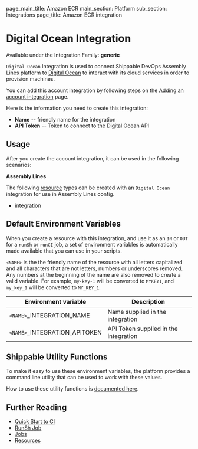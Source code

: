 page_main_title: Amazon ECR
main_section: Platform
sub_section: Integrations
page_title: Amazon ECR integration

# Digital Ocean Integration

Available under the Integration Family: **generic**

`Digital Ocean` Integration is used to connect Shippable DevOps Assembly Lines platform to [Digital Ocean](https://www.digitalocean.com/) to interact with its cloud services in order to provision machines.

You can add this account integration by following steps on the [Adding an account integration](/platform/tutorial/integration/howto-crud-integration/) page.

Here is the information you need to create this integration:

* **Name** -- friendly name for the integration
* **API Token** -- Token to connect to the Digital Ocean API

## Usage

After you create the account integration, it can be used in the following scenarios:

**Assembly Lines**

The following [resource](/platform/workflow/resource/overview/) types can be created with an `Digital Ocean` integration for use in Assembly Lines config.

* [integration](/platform/workflow/resource/integration)

## Default Environment Variables
When you create a resource with this integration, and use it as an `IN` or `OUT` for a `runSh` or `runCI` job, a set of environment variables is automatically made available that you can use in your scripts.

`<NAME>` is the the friendly name of the resource with all letters capitalized and all characters that are not letters, numbers or underscores removed. Any numbers at the beginning of the name are also removed to create a valid variable. For example, `my-key-1` will be converted to `MYKEY1`, and `my_key_1` will be converted to `MY_KEY_1`.

| Environment variable						         | Description        |
| ------			 							         |----------------- |
| `<NAME>`\_INTEGRATION\_NAME       | Name supplied in the integration |
| `<NAME>`\_INTEGRATION\_APITOKEN   | API Token supplied in the integration |

## Shippable Utility Functions
To make it easy to use these environment variables, the platform provides a command line utility that can be used to work with these values.

How to use these utility functions is [documented here](/platform/tutorial/workflow/using-shipctl).

## Further Reading
* [Quick Start to CI](/getting-started/ci-sample)
* [RunSh Job](/platform/workflow/job/runsh)
* [Jobs](/platform/workflow/job/overview)
* [Resources](/platform/workflow/resource/overview)
